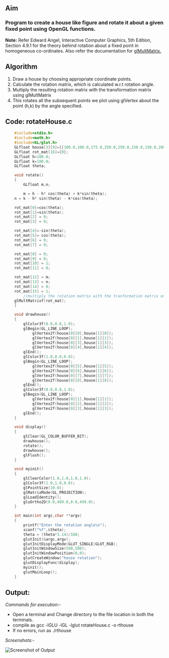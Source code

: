 ## Aim
### Program to create a house like figure and rotate it about a given fixed point using OpenGL functions.
**Note:** Refer Edward Angel, Interactive Computer Graphics, 5th Edition, Section 4.9.1 for the theory behind rotation about a fixed point in homogeneous co-ordinates. Also refer the documentation for  [glMultMatrix.](https://www.opengl.org/sdk/docs/man2/xhtml/glMultMatrix.xml)

## Algorithm
1. Draw a house by choosing appropriate coordinate points.
2. Calculate the rotation matrix, which is calculated w.r.t rotation angle.
3. Multiply the resulting rotation matrix with the transformation matrix using glMultMatrix
4. This rotates all the subsequent points we plot using glVertex about the point (h,k) by the angle specified.

## Code: rotateHouse.c
```C
	#include<stdio.h>
	#include<math.h>
	#include<GL/glut.h>
	GLfloat house[3][9]={{100.0,100.0,175.0,250.0,250.0,150.0,150.0,200.0,200.0}, {100.0,300.0,400.0,300.0,100.0,100.0,150.0,150.0,100.0}, {1.0,1.0,1.0,1.0,1.0,1.0,1.0,1.0,1.0}};
	GLfloat rot_mat[16]={0};
	GLfloat h=100.0;
	GLfloat k=100.0;
	GLfloat theta;

	void rotate()
	{
		GLfloat m,n;

		m = h - h* cos(theta) + k*sin(theta);
  	n = k - h* sin(theta) - k*cos(theta);

    rot_mat[0]=cos(theta);
    rot_mat[1]=sin(theta);
    rot_mat[2] = 0;
    rot_mat[3] = 0;

    rot_mat[4]=-sin(theta);
    rot_mat[5]= cos(theta);
    rot_mat[6] = 0;
    rot_mat[7] = 0;

    rot_mat[8] = 0;
    rot_mat[9] = 0;
    rot_mat[10] = 1;
    rot_mat[11] = 0;

    rot_mat[12] = m;
    rot_mat[13] = n;
    rot_mat[14] = 0;
    rot_mat[15] = 1;
		//multiply the rotation matrix with the tranformation matrix on the current stack
    glMultMatrixf(rot_mat);
	}

	void drawhouse()
	{
		glColor3f(0.0,0.0,1.0);
		glBegin(GL_LINE_LOOP);
			glVertex2f(house[0][0],house[1][0]);
			glVertex2f(house[0][1],house[1][1]);
			glVertex2f(house[0][3],house[1][3]);
			glVertex2f(house[0][4],house[1][4]);
		glEnd();
		glColor3f(1.0,0.0,0.0);
		glBegin(GL_LINE_LOOP);
			glVertex2f(house[0][5],house[1][5]);
			glVertex2f(house[0][6],house[1][6]);
			glVertex2f(house[0][7],house[1][7]);
			glVertex2f(house[0][8],house[1][8]);
		glEnd();
		glColor3f(0.0,0.0,1.0);
		glBegin(GL_LINE_LOOP);
			glVertex2f(house[0][1],house[1][1]);
			glVertex2f(house[0][2],house[1][2]);
			glVertex2f(house[0][3],house[1][3]);
		glEnd();
	}

	void display()
	{
		glClear(GL_COLOR_BUFFER_BIT);
		drawhouse();
		rotate();
		drawhouse();
		glFlush();
	}

	void myinit()
	{
		glClearColor(1.0,1.0,1.0,1.0);
		glColor3f(1.0,1.0,0.0);
		glPointSize(10.0);
		glMatrixMode(GL_PROJECTION);
		glLoadIdentity();
		gluOrtho2D(0.0,499.0,0.0,499.0);
	}

	int main(int argc,char **argv)
	{
		printf("Enter the rotation angle\n");
		scanf("%f",&theta);
		theta = (theta*3.14)/180;
		glutInit(&argc,argv);
		glutInitDisplayMode(GLUT_SINGLE|GLUT_RGB);
		glutInitWindowSize(500,500);
		glutInitWindowPosition(0,0);
		glutCreateWindow("house rotation");
		glutDisplayFunc(display);
		myinit();
		glutMainLoop();
	}
```
## Output:
*Commands for execution:-*

* Open a terminal and Change directory to the file location in both the terminals.
* compile as gcc -lGLU -lGL -lglut rotateHouse.c -o rthouse
* If no errors, run as ./rthouse

*Screenshots:-*

![Screenshot of Output](rthouse.png)
